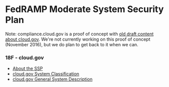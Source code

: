 # FedRAMP Moderate System Security Plan

Note: compliance.cloud.gov is a proof of concept with [old draft content about cloud.gov](https://github.com/18F/cg-compliance#whats-in-this-repository). We're not currently working on this proof of concept (November 2016), but we do plan to get back to it when we can.

### 18F - cloud.gov  

* [About the SSP](system_documentation/about-the-ssp.md)
* [cloud.gov System Classification](system_documentation/system-data.md)
* [cloud.gov General System Description](system_documentation/system-description.md)  
